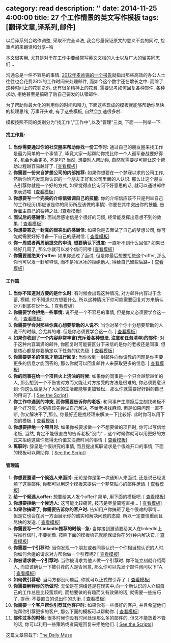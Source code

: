 category: read
description: ''
date: 2014-11-25 4:00:00
title: 27 个工作情景的英文写作模板
tags: [翻译文章,译系列,邮件]
---

以后译系列会略作调整, 采取不完全译法, 我会尽量保证原文的意义不变的同时, 捡重点的来翻译和分享~哈

<p><a href="http://www.forbes.com/sites/dailymuse/2014/11/18/27-pre-written-templates-for-your-toughest-work-emails/">本文</a>很实用, 尤其是对于在工作中要经常写英文文档的人士以及广大的留美同志们...</p>

<p>沟通总是一件不容易的事情.  <a href="http://www.mckinsey.com/insights/high_tech_telecoms_internet/the_social_economy">2012年麦肯锡的一个报告</a>就指出那些高效的办公人士往往也会花费28%的工作时间来处理邮件, 而如今这个数字还在增长之中.  而除了这种时间上的花销之外, 还有很多精神上的花费, 需要思考如何回复各种邮件, 各种求助, 拒绝甚至是搞砸了后自己要发的认错邮件.</p>

<p>为了帮助你最大化的利用你的时间和精力, 下面这些现成的模板就能够帮助你尽快的梳理思绪, 万事开头难, 有了这些模板, 自然会加速很多啦. </p>

<p>模板按照不同的类别分为"找工作","工作中",以及"管理"三类, 下面一一列举一下:</p>

<h4>找工作篇:</h4>

<ol>
<li><strong>当你需要通过你的社交圈来帮助你找一份工作时:</strong> 通过自己的朋友圈来找工作是最为简单的一个事情了, 毕竟大家一起帮助你找比你一个人孤军奋战要好得多, 机会也会更多, 不是吗? 当然, 想要别人帮助你, 自然就需要尽可能让这个帮助过程越容易越好了.  [<a href="https://www.themuse.com/advice/help-me-find-a-job-emails-to-send-to-your-network">查看模板</a>]</li>
<li><strong>你需要一份来自梦想公司的内部推荐:</strong> 如果你想要在一个梦寐以求的公司工作,  然后你恰巧发现你认识的一个朋友正好和公司里面的人认识. 那么让这个朋友去引荐你就是一个好的方式, 如果觉得直接询问不好意思的话, 就可以通过邮件来表述喽. [<a href="https://www.themuse.com/advice/how-to-ask-for-a-referral-an-email-template">查看模板</a>]</li>
<li><strong>你想要写一个完美的介绍信强调自己的技能:</strong> 你的介绍信应该不只是列举自己的工作经历(那应该是你的简历所应该做的事情). 你要在其中突出你的技能, 告诉雇主自己的独特之处.  [<a href="https://www.themuse.com/advice/the-perfect-cover-letter-template-to-show-off-your-skills">查看模板</a>]</li>
<li><strong>面试后的感谢信:</strong> 面试后感谢信是个很好的习惯, 经常能发挥出意想不到的效果.  [ <a href="https://www.themuse.com/advice/how-to-write-an-interview-thankyou-note-an-email-template">查看模板</a>]</li>
<li><strong>你想要寄送一封真的很突出的感谢信:</strong> 如果你是去面试了自己的梦想公司, 你可能就需要好好准备一下自己的感谢信.  [ <a href="https://www.themuse.com/advice/emails-that-land-jobs-the-best-way-to-shine-in-a-followup-note">查看模板</a>]</li>
<li><strong>你一周或者两周前提交的申请, 想要确认下进度:</strong> 一直听不到什么回信? 如果已经好几周了, 那么你就可以发个信问问喽 [<a href="https://www.themuse.com/advice/how-to-follow-up-on-a-job-application-an-email-template">查看模板</a>]</li>
<li><strong>你需要谢绝某个offer:</strong> 如果你通过了面试, 但是你最后想要拒绝这个offer, 那么你也可以发一封解释信, 而不是冷冰冰的拒绝他人, 得给自己留些后路~ [ <a href="https://www.themuse.com/advice/how-to-gracefully-turn-down-a-job-offer">查看模板</a>]</li>
</ol>

<h4>工作篇</h4>

<ol>
<li><strong>当你不知道对方要的是什么时:</strong> 有时候会出现这种情况, 对方邮件内容过于含蓄, 模糊, 你不知道对方想要什么, 所以这种情况下你可能需要回复对方来确认对方到底在说什么. [ <a href="https://www.themuse.com/advice/the-4-most-ridiculous-emails-in-your-inboxand-how-to-answer-them">查看模板</a>]</li>
<li><strong>你需要学会拒绝一些事情:</strong> 说不是一个不容易的事情, 但是你又必须要学会这一点. [ <a href="https://www.themuse.com/advice/just-say-no-7-canned-responses-to-use-at-work">查看模板</a>]</li>
<li><strong>你需要学会对那些你真心想要帮助的人说不:</strong> 当你对某个你十分想要帮助的人说不的时候,  会尤其的难.  但是你必须要学会这一点. [ <a href="https://www.themuse.com/advice/how-to-say-no-to-anyone-even-a-good-friend">查看模板</a>]</li>
<li><strong>如果你收到了一个内容非常丰富(充斥着各种想法, 注意和任务清单)的邮件:</strong> 对于这种内容满满的邮件, 你回复时可能要区分下来信的是你的老板还是同事, 但是核心都是你要确定以下任务的优先级. [ <a href="https://www.themuse.com/advice/the-4-most-ridiculous-emails-in-your-inboxand-how-to-answer-them">查看模板</a>]</li>
<li><strong>你需要更多的信息才能进行回复:</strong> 当你收到一封邮件向你请教的问题是你需要更多的信息才能回答的, 那么你就可以回复邮件人来获取更多的信息. [
<a href="https://www.themuse.com/advice/the-4-most-ridiculous-emails-in-your-inboxand-how-to-answer-them">查看模板</a>]</li>
<li><strong>你的同事在给一个项目火上浇油的时候:</strong> 如果你的同事是一个只会越帮越忙的人, 那么想到一个不伤害对方而又能让对方接受的方法是很难的, 你必须要意识到: 你这么做是为了大家的生活都能够更加轻松... 那么你就需要好好斟酌自己的用词了. [ <a href="https://www.themuse.com/advice/how-to-gently-tell-a-colleague-youre-overcomplicating-thislike-a-lot">See the Script</a>]</li>
<li><strong>你工作中遇到的冲突, 而你需要告诉你的老板:</strong> 和同事产生摩擦后立刻找老板不是个好习惯, 你更应该先尝试自己解决, 不给老板找麻烦. 但是如果问题一直不断, 你又解决不了,那么, 你最好还是找经理来解决一下比较好. 此时你可以用下面的模板. [ <a href="https://www.themuse.com/advice/how-to-talk-to-your-boss-about-a-coworker-you-hate">查看模板</a> ]</li>
<li><strong>你想要拒绝一个项目时:</strong> 如果你被要求做一个不想要做的项目时, 你可以写信给老板, 当然, 肯定不能很直白的告诉老板"没门"... 这个时候你就可以用更好的方式来拒绝这些你觉得无价值又浪费时间的事情. [ <a href="https://www.themuse.com/advice/how-to-nicely-say-no-to-an-unwanted-project">查看模板</a>]</li>
<li><strong>离职时:</strong> 辞呈是个很讲究的事情, 而且提出离职请求是个很难开口的事情, 下面的模板可以帮助你. [ <a href="https://www.themuse.com/advice/how-to-write-a-resignation-letter">See the Script</a>]</li>
</ol>

<h4>管理篇</h4>

<ol>
<li><strong>你想要邀请一个候选人来面试:</strong> 无论是你是第一次通知人来面试, 还是说已经发烦了这类邮件, 你都可以用这个模板来提供一个非常贴心的邮件邀请. [  <a href="https://www.themuse.com/advice/how-to-invite-a-candidate-to-interview-an-email-template">查看模板</a>]</li>
<li><strong>给一个候选人offer:</strong> 想要给某人发个offer? 简单, 用下面的模板吧. [ <a href="https://www.themuse.com/advice/sending-a-job-offer-an-email-template">查看模板</a>]</li>
<li><strong>你想要拒绝一个候选人:</strong> 这可能比较痛苦, 技巧是尽量简短直接... [ <a href="https://www.themuse.com/advice/how-to-turn-down-a-candidate-an-email-template">查看模板</a>]</li>
<li><strong>如果你搞砸了, 你需要告诉你的客户时:</strong> 告知用户你搞砸了是个很难的事情... 但是它也会在另一方面展示你的诚实和解决问题的态度. 所以一定要慎重而且尽快的发送. [  <a href="https://www.themuse.com/advice/crisis-communications-102-what-to-say-and-how-to-say-it">查看模板</a>]</li>
<li><strong>你需要写一个LinkedIn推荐的时候--急:</strong> 当你接到邀请要给某人在linkedIn上写推荐信时, 不要犹豫. 按照下面的模板填完就能保证你在5分钟内解决它. [  <a href="https://www.themuse.com/advice/your-5minute-guide-to-writing-an-amazing-linkedin-recommendation">查看模板</a>]</li>
<li><strong>你需要一个引荐时:</strong> 当你发现一个朋友或者同事认识一个你相当想认识的人时. 你如何合适的请求对方帮你做一个引荐呢? [ <a href="https://www.themuse.com/advice/how-to-ask-for-an-introduction-an-email-template">查看模板</a>]</li>
<li><strong>你被请求做一个引荐时:</strong> 当你被请求为他人做一个引荐时. 你不能立刻就介绍两人, 而应该确认一下被引荐的人是否同意, 那么你可以先发个邮件询问以下TA. [ <a href="https://www.themuse.com/advice/the-double-optin-intro-an-email-template">查看模板</a>]</li>
<li><strong>如何做引荐呢:</strong> 当两方都没问题后, 你就可以正式做引荐了. [ <a href="https://www.themuse.com/advice/making-a-professional-introduction-an-email-template">查看模板</a>]</li>
<li><strong>你需要解释你的所做时:</strong> 无论是在网络还是在现实中,向一个新认识的人介绍自己的工作总是比较蛮烦的, 而想要做的有趣而又有效果的话, 就需要一些技巧了. 提示: 不要直白的说出你的头衔. [ <a href="https://www.themuse.com/advice/how-to-tell-people-what-you-doand-be-remembered">查看模板</a>]</li>
<li><strong>你需要一个客户帮你引荐其他客户时:</strong> 如果你有一些很好的客户, 并且希望他们能帮你引荐更多的客户, 那么下面的模板可以帮助你. [  <a href="https://www.themuse.com/advice/the-best-way-to-win-new-clients">查看模板</a>]</li>
<li><strong>邮件过多的时候:</strong> 很多时候你没有时间处理那么多的邮件的, 但又不能放着不管的话, 你可以利用一些策略或者简短回复来拒绝他们. [  <a href="https://www.themuse.com/advice/how-to-respond-to-informational-interview-requests-when-you-dont-have-time">See the Scripts</a>]</li>
</ol>

<p>这篇文章原载于:  <a href="http://themuse.com/advice">The Daily Muse</a></p>
